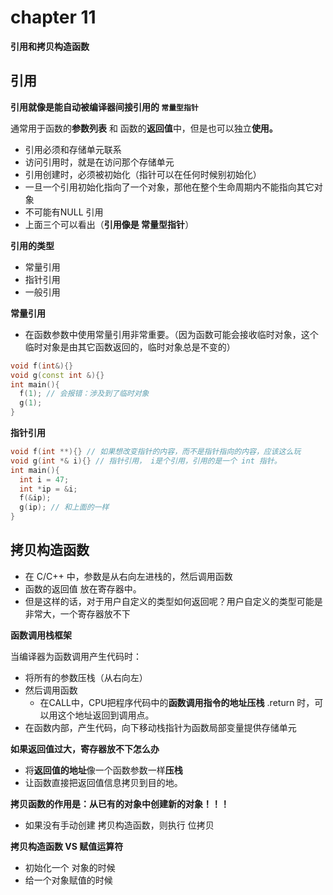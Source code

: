 # chapter 11

**引用和拷贝构造函数**



## 引用

**引用就像是能自动被编译器间接引用的 `常量型指针`**

通常用于函数的**参数列表** 和  函数的**返回值**中，但是也可以独立**使用。**

* 引用必须和存储单元联系
* 访问引用时，就是在访问那个存储单元
* 引用创建时，必须被初始化（指针可以在任何时候别初始化）
* 一旦一个引用初始化指向了一个对象，那他在整个生命周期内不能指向其它对象
* 不可能有NULL 引用
* 上面三个可以看出（**引用像是 常量型指针**）



**引用的类型**

* 常量引用
* 指针引用
* 一般引用



**常量引用**

* 在函数参数中使用常量引用非常重要。（因为函数可能会接收临时对象，这个临时对象是由其它函数返回的，临时对象总是不变的）

```c++
void f(int&){}
void g(const int &){}
int main(){
  f(1); // 会报错：涉及到了临时对象
  g(1);
}
```



**指针引用**

```c++
void f(int **){} // 如果想改变指针的内容，而不是指针指向的内容，应该这么玩
void g(int *& i){} // 指针引用， i是个引用，引用的是一个 int 指针。
int main(){
  int i = 47;
  int *ip = &i;
  f(&ip);
  g(ip); // 和上面的一样
}


```



## 拷贝构造函数

* 在 C/C++ 中，参数是从右向左进栈的，然后调用函数
* 函数的返回值 放在寄存器中。
* 但是这样的话，对于用户自定义的类型如何返回呢？用户自定义的类型可能是非常大，一个寄存器放不下



**函数调用栈框架**

当编译器为函数调用产生代码时：

* 将所有的参数压栈（从右向左）
* 然后调用函数
  * 在CALL中，CPU把程序代码中的**函数调用指令的地址压栈** .return 时，可以用这个地址返回到调用点。
* 在函数内部，产生代码，向下移动栈指针为函数局部变量提供存储单元



**如果返回值过大，寄存器放不下怎么办**

* 将**返回值的地址**像一个函数参数一样**压栈**
* 让函数直接把返回值信息拷贝到目的地。



**拷贝函数的作用是：从已有的对象中创建新的对象！！！**

* 如果没有手动创建 拷贝构造函数，则执行 位拷贝



**拷贝构造函数 VS 赋值运算符**

* 初始化一个 对象的时候
* 给一个对象赋值的时候

